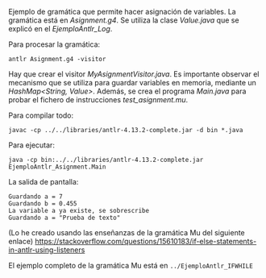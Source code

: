 Ejemplo de gramática que permite hacer asignación de variables. La gramática está en *Asignment.g4*. Se utiliza la clase *Value.java* que se explicó en el *EjemploAntlr_Log*.

Para procesar la gramática:
```shell
antlr Asignment.g4 -visitor
```
Hay que crear el visitor *MyAsignmentVisitor.java*. Es importante observar el mecanismo que se utiliza para guardar variables en memoria, mediante un *HashMap<String, Value>*. Además, se crea el programa *Main.java* para probar el fichero de instrucciones *test_asignment.mu*.

Para compilar todo:
```shell
javac -cp ../../libraries/antlr-4.13.2-complete.jar -d bin *.java
```

Para ejecutar:
```shell
java -cp bin:../../libraries/antlr-4.13.2-complete.jar EjemploAntlr_Asignment.Main
```
La salida de pantalla:
```shell
Guardando a = 7
Guardando b = 0.455
La variable a ya existe, se sobrescribe
Guardando a = "Prueba de texto"
```



(Lo he creado usando las enseñanzas de la gramática Mu del siguiente enlace)
https://stackoverflow.com/questions/15610183/if-else-statements-in-antlr-using-listeners

El ejemplo completo de la gramática Mu está en `../EjemploAntlr_IFWHILE`


